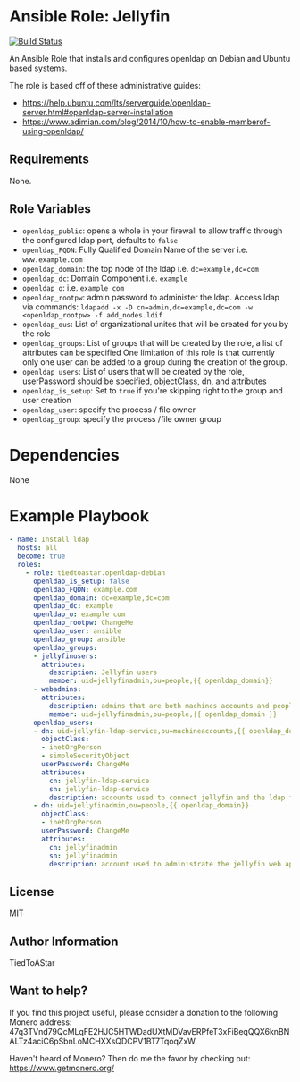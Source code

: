 # Ansible Role: Jellyfin

[![Build Status](https://travis-ci.com/TiedToAStar/ansible-role-openldap-debian.svg?branch=master)](https://travis-ci.com/TiedToAStar/ansible-role-openldap-debian)

An Ansible Role that installs and configures openldap on Debian and Ubuntu based systems.

The role is based off of these administrative guides:
* https://help.ubuntu.com/lts/serverguide/openldap-server.html#openldap-server-installation
* https://www.adimian.com/blog/2014/10/how-to-enable-memberof-using-openldap/

## Requirements

None.

## Role Variables

* `openldap_public`: opens a whole in your firewall to allow traffic through the configured ldap port, defaults to `false`
* `openldap_FQDN`: Fully Qualified Domain Name of the server i.e. `www.example.com`
* `openldap_domain`: the top node of the ldap i.e. `dc=example,dc=com`
* `openldap_dc`: Domain Component i.e. `example`
* `openldap_o`: i.e. `example com`
* `openldap_rootpw`: admin password to administer the ldap. Access ldap via commands: `ldapadd -x -D cn=admin,dc=example,dc=com -w <openldap_rootpw> -f add_nodes.ldif`
* `openldap_ous`: List of organizational unites that will be created for you by the role
* `openldap_groups`: List of groups that will be created by the role, a list of attributes can be specified
    One limitation of this role is that currently only one user can be added to a group during the creation of the group. 
* `openldap_users`: List of users that will be created by the role, userPassword should be specified, objectClass, dn, and attributes
* `openldap_is_setup`: Set to `true` if you're skipping right to the group and user creation
* `openldap_user`: specify the process / file owner
* `openldap_group`: specify the process /file owner group

# Dependencies

None

# Example Playbook

```yaml
- name: Install ldap
  hosts: all
  become: true
  roles:
    - role: tiedtoastar.openldap-debian
      openldap_is_setup: false
      openldap_FQDN: example.com
      openldap_domain: dc=example,dc=com
      openldap_dc: example
      openldap_o: example com
      openldap_rootpw: ChangeMe
      openldap_user: ansible
      openldap_group: ansible
      openldap_groups:
      - jellyfinusers:
        attributes:
          description: Jellyfin users
          member: uid=jellyfinadmin,ou=people,{{ openldap_domain}}
      - webadmins:
        attributes:
          description: admins that are both machines accounts and people
          member: uid=jellyfinadmin,ou=people,{{ openldap_domain }}
      openldap_users:
      - dn: uid=jellyfin-ldap-service,ou=machineaccounts,{{ openldap_domain}}
        objectClass:
        - inetOrgPerson
        - simpleSecurityObject
        userPassword: ChangeMe 
        attributes:
          cn: jellyfin-ldap-service
          sn: jellyfin-ldap-service
          description: accounts used to connect jellyfin and the ldap for user authentication
      - dn: uid=jellyfinadmin,ou=people,{{ openldap_domain}}
        objectClass:
        - inetOrgPerson
        userPassword: ChangeMe
        attributes:
          cn: jellyfinadmin
          sn: jellyfinadmin
          description: account used to administrate the jellyfin web application

```

## License

MIT

## Author Information

TiedToAStar

## Want to help?

If you find this project useful, please consider a donation to the following Monero address: 47q3TVnd79QcMLqFE2HJC5HTWDadUXtMDVavERPfeT3xFiBeqQQX6knBNALTz4aciC6pSbnLoMCHXXsQDCPV1BT7TqoqZxW

Haven't heard of Monero? Then do me the favor by checking out: https://www.getmonero.org/
